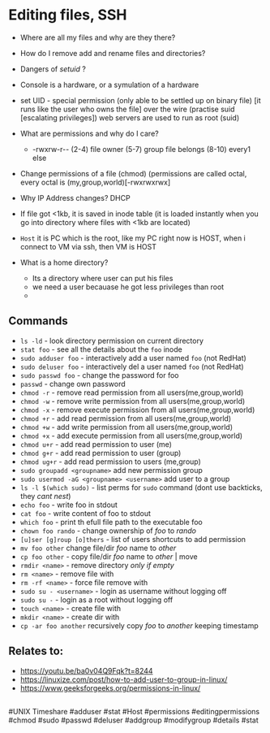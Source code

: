 # Editing files, SSH

* Where are all my files and why are they there?
* How do I remove add and rename files and directories?
* Dangers of *setuid* ?
* Console is a hardware, or a symulation of a hardware
* set UID - special permission (only able to be settled up on binary file) [it runs like the user who owns the file]
over the wire (practise suid [escalating privileges])
web servers are used to run as root (suid)
* What are permissions and why do I care? 
  * -rwxrw-r-- (2-4) file owner (5-7) group file belongs (8-10) every1 else
* Change permissions of a file (chmod)  (permissions are called octal, every octal is (my,group,world)[-rwxrwxrwx]
 
* Why IP Address changes? DHCP
* If file got <1kb, it is saved in inode table
(it is loaded instantly when you go into directory where files with <1kb are located)
* `Host` it is PC which is the root, like my PC right now is HOST, when i connect to VM via ssh, then VM is HOST
* What is a home directory? 
  * Its a directory where user can put his files
  * we need a user becauase he got less privileges than root
  * 


## Commands
* `ls -ld` - look directory permission on current directory
* `stat foo` - see all the details about the `foo` inode
* `sudo adduser foo` - interactively add a user named `foo` (not RedHat)
* `sudo deluser foo` - interactively del a user named `foo` (not RedHat)
* `sudo passwd foo` - change the password for foo
* `passwd` - change own password
* `chmod -r` - remove read permission from all users(me,group,world)
* `chmod -w` - remove write permission from all users(me,group,world)
* `chmod -x` - remove execute permission from all users(me,group,world)
* `chmod +r` - add read permission from all users(me,group,world)
* `chmod +w` - add write permission from all users(me,group,world)
* `chmod +x` - add execute permission from all users(me,group,world)
* `chmod u+r` - add read permission to user (me)
* `chmod g+r` - add read permission to user (group)
* `chmod ug+r` - add read permission to users (me,group)
* `sudo groupadd <groupname>` add new permission group
* `sudo usermod -aG <groupname> <username>` add user to a group
* `ls -l $(which sudo)` - list perms for `sudo` command (dont use backticks, they *cant nest*)
* `echo foo` - write foo in stdout
* `cat foo` - write content of foo to stdout
* `which foo` - print th efull file path to the executable foo
* `chown foo rando` - change ownership of *foo* to *rando*
* `[u]ser [g]roup [o]thers` - list of users shortcuts to add permission
* `mv foo other` change file/dir *foo* name to *other*
* `cp foo other` - copy file/dir *foo* name to *other* | move
* `rmdir <name>` - remove directory *only if empty*
* `rm <name>` - remove file with <name>
* `rm -rf <name>` - force file remove with <name>
* `sudo su - <username>` - login as username without logging off
* `sudo su -` - login as a root without logging off
* `touch <name>` - create file with <name>
* `mkdir <name>` - create dir with <name>
* `cp -ar foo another` recursively copy *foo* to *another* keeping timestamp


## Relates to:

* https://youtu.be/ba0v04Q9Fqk?t=8244
* https://linuxize.com/post/how-to-add-user-to-group-in-linux/
* https://www.geeksforgeeks.org/permissions-in-linux/
##
#UNIX Timeshare #adduser #stat #Host #permissions #editingpermissions #chmod #sudo #passwd #deluser #addgroup #modifygroup #details #stat
